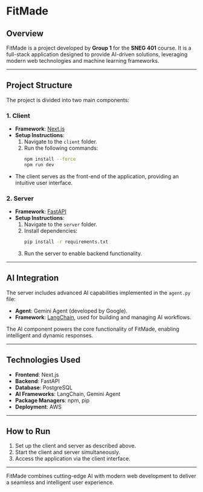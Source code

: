 # FitMade

## Overview
FitMade is a project developed by **Group 1** for the **SNEG 401** course. It is a full-stack application designed to provide AI-driven solutions, leveraging modern web technologies and machine learning frameworks.

---

## Project Structure
The project is divided into two main components:

### 1. **Client**
- **Framework**: [Next.js](https://nextjs.org/)
- **Setup Instructions**:
    1. Navigate to the `client` folder.
    2. Run the following commands:
         ```bash
         npm install --force
         npm run dev
         ```
- The client serves as the front-end of the application, providing an intuitive user interface.

### 2. **Server**
- **Framework**: [FastAPI](https://fastapi.tiangolo.com/)
- **Setup Instructions**:
    1. Navigate to the `server` folder.
    2. Install dependencies:
         ```bash
         pip install -r requirements.txt
         ```
    3. Run the server to enable backend functionality.

---

## AI Integration
The server includes advanced AI capabilities implemented in the `agent.py` file:
- **Agent**: Gemini Agent (developed by Google).
- **Framework**: [LangChain](https://langchain.com/), used for building and managing AI workflows.

The AI component powers the core functionality of FitMade, enabling intelligent and dynamic responses.

---

## Technologies Used
- **Frontend**: Next.js
- **Backend**: FastAPI
- **Database**: PostgreSQL
- **AI Frameworks**: LangChain, Gemini Agent
- **Package Managers**: npm, pip
- **Deployment**: AWS

---

## How to Run
1. Set up the client and server as described above.
2. Start the client and server simultaneously.
3. Access the application via the client interface.

---

FitMade combines cutting-edge AI with modern web development to deliver a seamless and intelligent user experience.